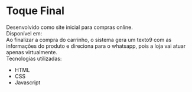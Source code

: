 # Toque Final

Desenvolvido como site inicial para compras online.
<br>
Disponível em:
<br>
Ao finalizar a compra do carrinho, o sistema gera um texto9 com as informações do produto e direciona para o whatsapp, pois a loja vai atuar apenas virtualmente.<br>
Tecnologias utilizadas:
* HTML
* CSS
* Javascript
